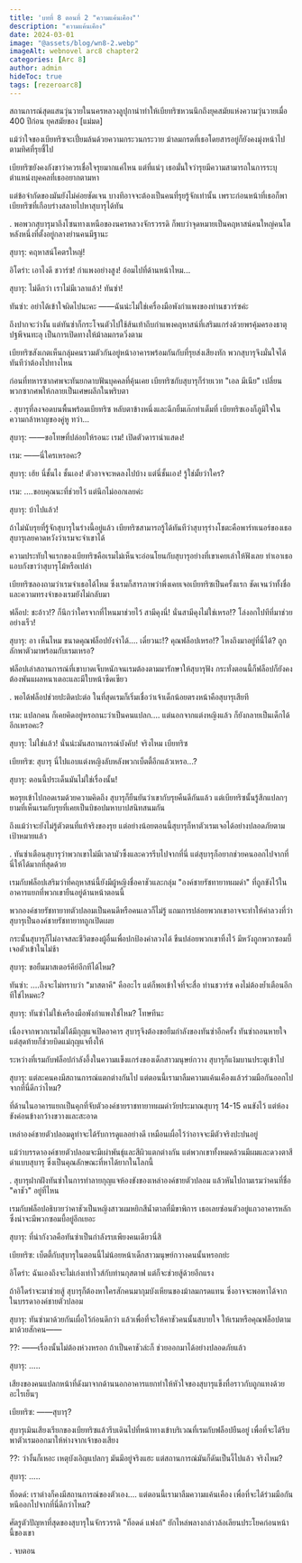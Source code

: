```yaml
---
title: 'บทที่ 8 ตอนที่ 2 "ความแค้นเคือง"'
description: "ความแค้นเคือง"
date: 2024-03-01
image: "@assets/blog/wn8-2.webp"
imageAlt: webnovel arc8 chapter2
categories: [Arc 8]
author: admin
hideToc: true
tags: [rezeroarc8]
---
```


สถานการณ์สุดแสนวุ่นวายในนครหลวงลูปุกาน่าทำให้เบียทริซหวนนึกถึงยุคสมัยแห่งความวุ่นวายเมื่อ 400 ปีก่อน ยุคสมัยของ [แม่มด]

แม้ว่าใจของเบียทริซจะเปี่ยมล้นด้วยความกระวนกระวาย ม้าลมกรดที่เธอโดยสารอยู่ก็ยังคงมุ่งหน้าไปตามทิศที่รุยชี้ไป

เบียทริซยังคงกังขาว่าควรเชื่อใจรุยมากแค่ไหน แต่ที่แน่ๆ เธอมั่นใจว่ารุยมีความสามารถในการระบุตำแหน่งบุคคลที่เธออยากตามหา

แต่ข้อจำกัดของมันยังไม่ค่อยชัดเจน บางทีอาจจะต้องเป็นคนที่รุยรู้จักเท่านั้น เพราะก่อนหน้าที่เธอก็พาเบียทริซที่เกือบร่างสลายไปหาสุบารุได้ทัน

.
พอพวกสุบารุมาถึงโซนทางเหนือของนครหลวงจักรวรรดิ ก็พบว่าจุดหมายเป็นคฤหาสน์คนใหญ่คนโตหลังหนึ่งที่ตั้งอยู่กลางย่านคนมีฐานะ

สุบารุ: คฤหาสน์โคตรใหญ่!

อิโดร่า: เอาไงดี ชวาร์ซ! กำแพงอย่างสูง! อ้อมไปที่ด้านหน้าไหม...

สุบารุ: ไม่ดีกว่า เราไม่มีเวลาแล้ว! ทันซ่า!

ทันซ่า: อย่าได้เข้าใจผิดไปนะคะ ――ฉันน่ะไม่ใช่เครื่องมือพังกำแพงของท่านชวาร์ซค่ะ

ถึงปากจะว่างั้น แต่ทันซ่าก็กระโจนตัวไปใช้ส้นเท้าถีบกำแพงคฤหาสน์ที่เสริมแกร่งด้วยพรคุ้มครองธาตุปฐพีจนทะลุ เป็นการเปิดทางให้ม้าลมกรดวิ่งตาม

เบียทริซสังเกตเห็นกลุ่มคนรวมตัวกันอยู่หน้าอาคารพร้อมกันกับที่รุยส่งเสียงทัก พวกสุบารุจึงมั่นใจได้ทันทีว่าต้องไปทางไหน

ก่อนที่ทหารซากศพจะทันยกดาบฟันบุคคลที่คุ้นเคย เบียทริซกับสุบารุก็ร่ายเวท "เอล มีเนีย" เปลี่ยนพวกซากศพให้กลายเป็นเศษผลึกในพริบตา

.
สุบารุที่ลงจอดบนพื้นพร้อมเบียทริซ หลับตาข้างหนึ่งและฉีกยิ้มเก๊กท่าเต็มที่ เบียทริซเองก็ภูมิใจในความกล้าหาญของคู่หู ทว่า...

สุบารุ: ――ขอโทษที่ปล่อยให้รอนะ เรม! เปิดตัวดารานำแสดง!

เรม: ――นี่ใครเหรอคะ?

สุบารุ: เฮ้ย นี่ชั้นไง ชั้นเอง! ตัวอาจจะหดลงไปบ้าง แต่นี่ชั้นเอง! รู้ใช่มั้ยว่าใคร?

เรม: ....ขอบคุณนะที่ช่วยไว้ แต่นึกไม่ออกเลยค่ะ

สุบารุ: บ้าไปแล้ว!

ถ้าไม่นับรุยที่รู้จักสุบารุในร่างนี้อยู่แล้ว เบียทริซสามารถรู้ได้ทันทีว่าสุบารุร่างโชตะคือพาร์ทเนอร์ของเธอ สุบารุเลยคาดหวังว่าเรมจะจำเขาได้

ความประทับใจแรกของเบียทริซคือเรมไม่เห็นจะอ่อนโยนกับสุบารุอย่างที่เขาเคยเล่าให้ฟังเลย ทำเอาเธอแอบกังขาว่าสุบารุโม้หรือเปล่า

เบียทริซลองถามว่าเรมจำเธอได้ไหม ซึ่งเรมก็สารภาพว่าพึ่งเคยเจอเบียทริซเป็นครั้งแรก ชัดเจนว่าทั้งชื่อและความทรงจำของเรมยังไม่กลับมา

ฟล็อป: ชะอ้าว!? ก็นึกว่าใครจากที่ไหนมาช่วยไว้ สามีคุงนี่! นั่นสามีคุงไม่ใช่เหรอ!? โล่งอกไปทีที่มาช่วยอย่างเร็ว!

สุบารุ: อา เห็นไหม ขนาดคุณฟล็อปยังจำได้.... เดี๋ยวนะ!? คุณฟล็อปเหรอ!? ไหงถึงมาอยู่ที่นี่ได้? ถูกลักพาตัวมาพร้อมกับเรมเหรอ?

ฟล็อปเล่าสถานการณ์ที่เขาบาดเจ็บหนักจนเรมต้องตามมารักษาให้สุบารุฟัง กระทั่งตอนนี้ก็ฟล็อปก็ยังคงต้องพันแผลหนาเตอะและมีใบหน้าซีดเซียว

.
พอได้ฟล็อปช่วยปะติดปะต่อ ในที่สุดเรมก็เริ่มเชื่อว่าเจ้าเด็กน้อยตรงหน้าคือสุบารุเสียที

เรม: แปลกคน ก็เคยคิดอยู่หรอกนะว่าเป็นคนแปลก.... แต่นอกจากแต่งหญิงแล้ว ก็ยังกลายเป็นเด็กได้อีกเหรอคะ?

สุบารุ: ไม่ใช่แล้ว! นั่นน่ะมันสถานการณ์บังคับ! จริงไหม เบียทริซ

เบียทริซ: สุบารุ นี่ไปแอบแต่งหญิงลับหลังพวกเบ็ตตี้อีกแล้วเหรอ...?

สุบารุ: ตอนนี้ประเด็นมันไม่ใช่เรื่องนั้น!

พอรุยเข้าไปกอดเรมด้วยความคิดถึง สุบารุก็ยืนยันว่าเขากับรุยคืนดีกันแล้ว แต่เบียทริซนั้นรู้สึกแปลกๆ ยามที่เห็นเรมกับรุยที่เคยเป็นบิชอปมหาบาปสนิทสนมกัน

ถึงแม้ว่าจะยังไม่รู้ตัวตนที่แท้จริงของรุย แต่อย่างน้อยตอนนี้สุบารุก็หาตัวเรมเจอได้อย่างปลอดภัยตามเป้าหมายแล้ว

.
ทันซ่าเตือนสุบารุว่าพวกเขาไม่มีเวลามัวซึ้งและควรรีบไปจากที่นี่ แต่สุบารุก็อยากช่วยคนออกไปจากที่นี่ให้ได้มากที่สุดด้วย

เรมกับฟล็อปเสริมว่าที่คฤหาสน์นี้ยังมีผู้หญิงชื่อคาชัวและกลุ่ม "องค์ชายรัชทายาทผมดำ" ที่ถูกขังไว้ในอาคารแยกที่พวกเขายืนอยู่ด้านหน้าตอนนี้

พวกองค์ชายรัชทายาทตัวปลอมเป็นคนดีหรือคนเลวก็ไม่รู้ แถมการปล่อยพวกเขาอาจจะทำให้คำลวงที่ว่าสุบารุเป็นองค์ชายรัชทายาทถูกเปิดเผย

กระนั้นสุบารุก็ไม่อาจสละชีวิตของผู้อื่นเพื่อปกป้องคำลวงได้ ขืนปล่อยพวกเขาทิ้งไว้ มีหวังถูกพวกซอมบี้เจอตัวเข้าในไม่ช้า

สุบารุ: ขอยืมมาสเตอร์คีย์อีกทีได้ไหม?

ทันซ่า: ....ถึงจะไม่ทราบว่า "มาสตาคี" คืออะไร แต่ก็พอเข้าใจที่จะสื่อ ท่านชวาร์ซ คงไม่ต้องย้ำเตือนอีกทีใช่ไหมคะ?

สุบารุ: ทันซ่าไม่ใช่เครืองมือพังกำแพงใช่ไหม? โทษทีนะ

เนื่องจากพวกเรมไม่ได้มีกุญแจเปิดอาคาร สุบารุจึงต้องขอยืมกำลังของทันซ่าอีกครั้ง ทันซ่าถอนหายใจแต่สุดท้ายก็ช่วยบิดแม่กุญแจทิ้งให้

ระหว่างที่เรมกับฟล็อปกำลังอึ้งในความแข็งแกร่งของเด็กสาวมนุษย์กวาง สุบารุก็แง้มบานประตูเข้าไป

สุบารุ: แต่ละคนคงมีสถานการณ์แตกต่างกันไป แต่ตอนนี้เรามาลืมความแค้นเคืองแล้วร่วมมือกันออกไปจากที่นี่ดีกว่าไหม?

ที่ด้านในอาคารแยกเป็นคุกที่จับตัวองค์ชายราชทายาทผมดำวัยประมาณสุบารุ 14-15 คนขังไว้ แต่ห้องขังค่อนข้างกว้างขวางและสะอาด

เหล่าองค์ชายตัวปลอมดูท่าจะได้รับการดูแลอย่างดี เหมือนเผื่อไว้ว่าอาจจะมีตัวจริงปะปนอยู่

แม้ว่าบรรดาองค์ชายตัวปลอมจะมีเผ่าพันธุ์และสีผิวแตกต่างกัน แต่พวกเขาทั้งหมดล้วนมีผมและดวงตาสีดำแบบสุบารุ ซึ่งเป็นคุณลักษณะที่หาได้ยากในโลกนี้

.
สุบารุฝากฝังทันซ่าในการทำลายกุญแจห้องขังของเหล่าองค์ชายตัวปลอม แล้วหันไปถามเรมว่าคนที่ชื่อ "คาชัว" อยู่ที่ไหน

เรมกับฟล็อปอธิบายว่าคาชัวเป็นหญิงสาวผมหยิกสีน้ำตาลที่มีขาพิการ เธอเลยซ่อนตัวอยู่แถวอาคารหลักซึ่งน่าจะมีพวกซอมบี้อยู่อีกเยอะ

สุบารุ: ที่น่ากังวลคือทันซ่าเป็นกำลังรบเพียงคนเดียวนี่สิ

เบียทริซ: เบ็ตตี้กับสุบารุในตอนนี้ไม่น้อยหน้าเด็กสาวมนุษย์กวางคนนั้นหรอกย่ะ

อิโดร่า: ฉันเองถึงจะไม่เก่งเท่าไวส์กับท่านกุสตาฟ แต่ก็จะช่วยสู้ด้วยอีกแรง

ถ้าอิโดร่าจะมาช่วยสู้ สุบารุก็ต้องหาใครสักคนมากุมบังเหียนของม้าลมกรดแทน ซึ่งอาจจะพอหาได้จากในบรรดาองค์ชายตัวปลอม

สุบารุ: ทันซ่ามาด้วยกันเผื่อไว้ก่อนดีกว่า แล้วเพื่อที่จะให้คาชัวคนนั้นสบายใจ ให้เรมหรือคุณฟล็อปตามมาด้วยสักคน――

??: ――เรื่องนั้นไม่ต้องห่วงหรอก ถ้าเป็นคาชัวล่ะก็ ช่วยออกมาได้อย่างปลอดภัยแล้ว

สุบารุ: .....

เสียงของคนแปลกหน้าที่ดังมาจากด้านนอกอาคารแยกทำให้หัวใจของสุบารุแข็งทื่อราวกับถูกแทงด้วยอะไรเย็นๆ

เบียทริซ: ――สุบารุ?

สุบารุเมินเสียงเรียกของเบียทริซแล้วรีบเดินไปที่หน้าทางเข้าบริเวณที่เรมกับฟล็อปยืนอยู่ เพื่อที่จะได้รีบพาตัวเรมออกมาให้ห่างจากเจ้าของเสียง

??: ว่างั้นก็เหอะ เหตุบังเอิญแปลกๆ มันมีอยู่จริงแฮะ แต่สถานการณ์มันก็ดันเป็นงี้ไปแล้ว จริงไหม?

สุบารุ: .....

ท็อดด์: เราต่างก็คงมีสถานการณ์ของตัวเอง.... แต่ตอนนี้เรามาลืมความแค้นเคือง เพื่อที่จะได้ร่วมมือกันหนีออกไปจากที่นี่ดีกว่าไหม?

ศัตรูตัวปัญหาที่สุดของสุบารุในจักรวรรดิ "ท็อดด์ แฟงก์" ยักไหล่พลางกล่าวล้อเลียนประโยคก่อนหน้านี้ของเขา

.
จบตอน

